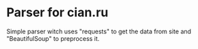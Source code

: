 # Parser for cian.ru

Simple parser witch uses "requests" to get the data from site and "BeautifulSoup" to preprocess it.
